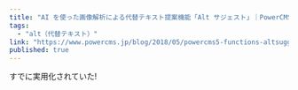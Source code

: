 ```yaml
---
title: "AI を使った画像解析による代替テキスト提案機能「Alt サジェスト」｜PowerCMS ブログ"
tags:
  - "alt（代替テキスト）"
link: "https://www.powercms.jp/blog/2018/05/powercms5-functions-altsuggest.html"
published: true
---
```


すでに実用化されていた!
